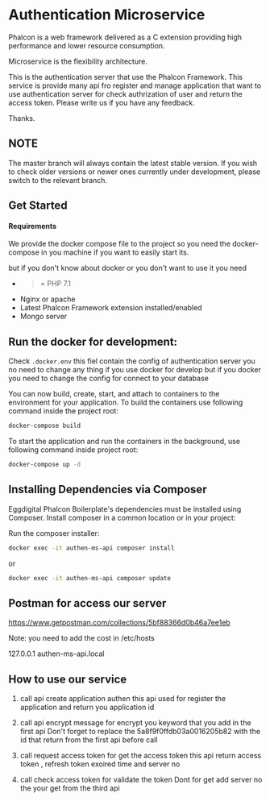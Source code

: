 Authentication Microservice
======

Phalcon is a web framework delivered as a C extension providing high performance and lower resource consumption.

Microservice is the flexibility architecture.

This is the authentication server that use the Phalcon Framework. This service is provide many api fro register and manage application 
that want to use authentication server for check authrization of user and return the access token.
Please write us if you have any feedback.

Thanks.

NOTE
----
The master branch will always contain the latest stable version. If you wish to check older versions or newer ones currently under development, please switch to the relevant branch.

Get Started
-----------

#### Requirements

We provide the docker compose file to the project so you need the docker-compose in you machine if you want to easily start its.

but if you don't know about docker or you don't want to use it you need

* >= PHP 7.1
* Nginx or apache
* Latest Phalcon Framework extension installed/enabled
* Mongo server



Run the docker for development:
-------------------------------
Check `.docker.env` this fiel contain the config of authentication server you no need to change any thing if you use docker for develop
but if you docker you need to change the config for connect to your database

You can now build, create, start, and attach to containers to the environment for your application. To build the containers use following command inside the project root:

```bash
docker-compose build
```

To start the application and run the containers in the background, use following command inside project root:

```bash
docker-compose up -d
```


Installing Dependencies via Composer
------------------------------------
Eggdigital Phalcon Boilerplate's dependencies must be installed using Composer. Install composer in a common location or in your project:

Run the composer installer:

```bash
docker exec -it authen-ms-api composer install
```
or
```bash
docker exec -it authen-ms-api composer update
```

Postman for access our server
-----------------------------
https://www.getpostman.com/collections/5bf88366d0b46a7ee1eb

Note: you need to add the cost in /etc/hosts

127.0.0.1	authen-ms-api.local


How to use our service
----------------------
1. call api create application authen 
	this api used for register the application and return you application id
	
2. call api encrypt message for encrypt you keyword that you add in the first api
	Don't forget to replace the 5a8f9f0ffdb03a0016205b82 with the id that return from the first api before call

3. call request access token for get the access token
	this api return access token , refresh token exoired time and server no

4. call check access token for validate the token 
	Dont for get add server no the your get from the third api